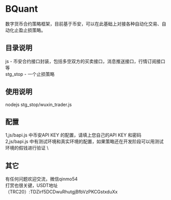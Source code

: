 # BQuant
数字货币合约策略框架，目前基于币安，可以在此基础上对接各种自动化交易、自动化止盈止损策略。

## 目录说明
js - 币安合约接口封装，包括多空双方的买卖接口，消息推送接口，行情订阅接口等 \
stg_stop - 一个止损策略

## 使用说明
nodejs stg_stop/wuxin_trader.js

## 配置
1,js/bapi.js 中币安API KEY 的配置，请填上您自己的API KEY 和密码 \
2,js/bapi.js 中有测试环境和真实环境的配置，如果策略还在开发阶段可以用测试环境的假钱进行验证 \

## 其它
有任何问题欢迎交流，微信qinmo54 \
打赏也很关键，USDT地址（TRC20）:TDZirf5DCDwuRhutgjBfbVzPKCGstxduXx
